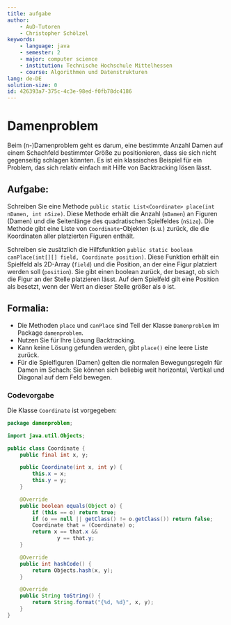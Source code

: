 ```yaml
---
title: aufgabe
author:
    - AuD-Tutoren
    - Christopher Schölzel
keywords:
    - language: java
    - semester: 2
    - major: computer science
    - institution: Technische Hochschule Mittelhessen
    - course: Algorithmen und Datenstrukturen
lang: de-DE
solution-size: 0
id: 426393a7-375c-4c3e-98ed-f0fb78dc4186
---
```


# Damenproblem

Beim (n-)Damenproblem geht es darum, eine bestimmte Anzahl Damen auf einem Schachfeld bestimmter Größe zu positionieren, dass sie sich nicht gegenseitig schlagen könnten. Es ist ein klassisches Beispiel für ein Problem, das sich relativ einfach mit Hilfe von Backtracking lösen lässt.

## Aufgabe:

Schreiben Sie eine Methode `public static List<Coordinate> place(int nDamen, int nSize)`. Diese Methode erhält die Anzahl (`nDamen`) an Figuren (Damen) und die Seitenlänge des quadratischen Spielfeldes (`nSize`). Die Methode gibt eine Liste von `Coordinate`-Objekten (s.u.) zurück, die die Koordinaten aller platzierten Figuren enthält.

Schreiben sie zusätzlich die Hilfsfunktion `public static boolean canPlace(int[][] field, Coordinate position)`. Diese Funktion erhält ein Spielfeld als 2D-Array (`field`) und die Position, an der eine Figur platziert werden soll (`position`). Sie gibt einen boolean zurück, der besagt, ob sich die Figur an der Stelle platzieren lässt. Auf dem Spielfeld gilt eine Position als besetzt, wenn der Wert an dieser Stelle größer als `0` ist.

## Formalia:

- Die Methoden `place` und `canPlace` sind Teil der Klasse `Damenproblem` im Package `damenproblem`.
- Nutzen Sie für Ihre Lösung Backtracking.
- Kann keine Lösung gefunden werden, gibt `place()` eine leere Liste zurück.
- Für die Spielfiguren (Damen) gelten die normalen Bewegungsregeln für Damen im Schach: Sie können sich beliebig weit horizontal, Vertikal und Diagonal auf dem Feld bewegen.

### Codevorgabe

Die Klasse `Coordinate` ist vorgegeben:

```java
package damenproblem;

import java.util.Objects;

public class Coordinate {
    public final int x, y;

    public Coordinate(int x, int y) {
        this.x = x;
        this.y = y;
    }

    @Override
    public boolean equals(Object o) {
        if (this == o) return true;
        if (o == null || getClass() != o.getClass()) return false;
        Coordinate that = (Coordinate) o;
        return x == that.x &&
                y == that.y;
    }

    @Override
    public int hashCode() {
        return Objects.hash(x, y);
    }

    @Override
    public String toString() {
        return String.format("{%d, %d}", x, y);
    }
}
```
